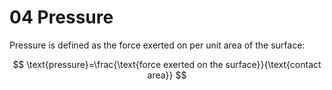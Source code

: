 # 04 Pressure

Pressure is defined as the force exerted on per unit area of the surface:

$$
\text{pressure}=\frac{\text{force exerted on the surface}}{\text{contact area}}
$$



